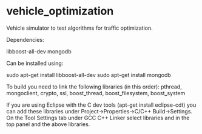 vehicle_optimization
====================

Vehicle simulator to test algorithms for traffic optimization.


Dependencies:

libboost-all-dev
mongodb

Can be installed using:

sudo apt-get install libboost-all-dev
sudo apt-get install mongodb

To build you need to link the following libraries (in this order):
pthread, mongoclient, crypto, ssl, boost_thread, boost_filesystem, boost_system

If you are using Eclipse with the C dev tools (apt-get install eclipse-cdt) you can add these libraries under Project->Properties->C/C++ Build->Settings. On the Tool Settings tab under GCC C++ Linker select libraries and in the top panel and the above libraries.
